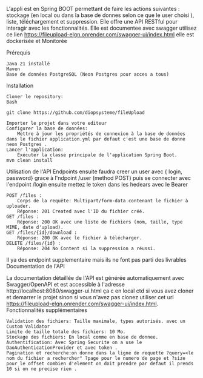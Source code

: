 

L'appli est en Spring BOOT permettant de faire les actions suivantes :  stockage (en local ou dans la base de donnes selon ce que le user choisi ), liste, téléchargement et suppression. Elle offre une API RESTful pour interagir avec les fonctionnalités.
Elle est documentee avec swagger utilisez ce lien https://fileupload-elgn.onrender.com/swagger-ui/index.html
elle est dockerisée et Monitorée 

Prérequis

    Java 21 installé
    Maven 
    Base de données PostgreSQL (Neon Postgres pour acces a tous)
    
Installation

    Cloner le repository:
    Bash

    git clone https://github.com/diopsysteme/fileUpload

    Importer le projet dans votre editeur
    Configurer la base de données:
        Mettre à jour les propriétés de connexion à la base de données dans le fichier application.yml par defaut c'est une base de donne neon Postgres .
    Lancer l'application:
        Exécuter la classe principale de l'application Spring Boot.
    mvn clean install 
Utilisation de l'API
Endpoints
ensuite faudra creer un user avec {
login,
password} grace à l'ndpoint /user (method POST)
puis se connecter avec l'endpoint /login
ensuite mettez le token dans les hedears avec le Bearer 
  
    POST /files :
        Corps de la requête: Multipart/form-data contenant le fichier à uploader.
        Réponse: 201 Created avec l'ID du fichier créé.
    GET /files :
        Réponse: 200 OK avec une liste de fichiers (nom, taille, type MIME, date d'upload).
    GET /files/{id}/download :
        Réponse: 200 OK avec le fichier à télécharger.
    DELETE /files/{id} :
        Réponse: 204 No Content si la suppression a réussi.


Il ya des endpoint supplementaire mais ils ne font pas parti des livrables  
Documentation de l'API

La documentation détaillée de l'API est générée automatiquement avec Swagger/OpenAPI et est accessible à l'adresse http://localhost:8080/swagger-ui.html ça c en local ctd si vous avez cloner et demarrer le projet 
sinon si vous n'avez pas clonez utiliser cet url https://fileupload-elgn.onrender.com/swagger-ui/index.html.
Fonctionnalités supplémentaires

    Validation des fichiers: Taille maximale, types autorisés. avec un Custom Validator
    Limite de taille totale des fichiers: 10 Mo.
    Stockage des fichiers: En local comme en base de donnee.
    Authentification: Avec Spring Securite on a use le DaoAuthenticationProvider et avec token .
    Pagination et recherche:on donne dans la ligne de requette ?query=<le nom du fichier a rechercher" ?page pour le numero de page et ?size pour le offset combien d'element on doit prendre par defaut il prends 10 si on ne precise rien .



